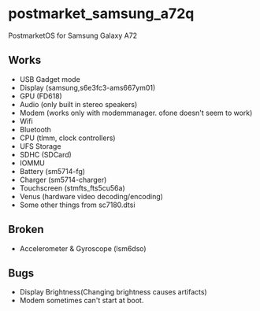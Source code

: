 # postmarket_samsung_a72q
PostmarketOS for Samsung Galaxy A72

## Works
- USB Gadget mode
- Display (samsung,s6e3fc3-ams667ym01)
- GPU (FD618)
- Audio (only built in stereo speakers)
- Modem (works only with modemmanager. ofone doesn't seem to work)
- Wifi
- Bluetooth
- CPU (tlmm, clock controllers)
- UFS Storage
- SDHC (SDCard)
- IOMMU
- Battery (sm5714-fg)
- Charger (sm5714-charger)
- Touchscreen (stmfts_fts5cu56a)
- Venus (hardware video decoding/encoding)
- Some other things from sc7180.dtsi
## Broken
- Accelerometer & Gyroscope (lsm6dso)
## Bugs
- Display Brightness(Changing brightness causes artifacts)
- Modem sometimes can't start at boot.
